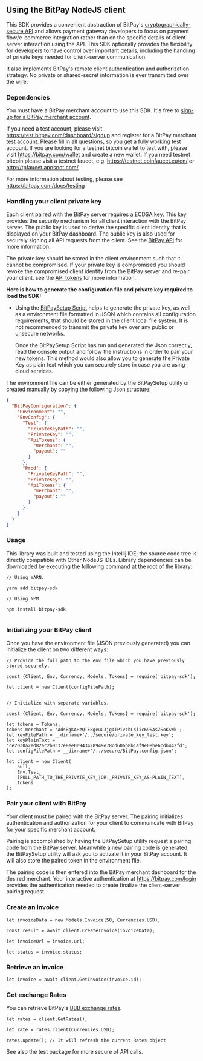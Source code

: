 ## Using the BitPay NodeJS client

This SDK provides a convenient abstraction of BitPay's [cryptographically-secure API](https://bitpay.com/api) and allows payment gateway developers to focus on payment flow/e-commerce integration rather than on the specific details of client-server interaction using the API.  This SDK optionally provides the flexibility for developers to have control over important details, including the handling of private keys needed for client-server communication.

It also implements BitPay's remote client authentication and authorization strategy.  No private or shared-secret information is ever transmitted over the wire.

### Dependencies

You must have a BitPay merchant account to use this SDK.  It's free to [sign-up for a BitPay merchant account](https://bitpay.com/start).

If you need a test account, please visit https://test.bitpay.com/dashboard/signup and register for a BitPay merchant test account. Please fill in all questions, so you get a fully working test account.
If you are looking for a testnet bitcoin wallet to test with, please visit https://bitpay.com/wallet and
create a new wallet.
If you need testnet bitcoin please visit a testnet faucet, e.g. https://testnet.coinfaucet.eu/en/ or http://tpfaucet.appspot.com/

For more information about testing, please see https://bitpay.com/docs/testing

### Handling your client private key

Each client paired with the BitPay server requires a ECDSA key.  This key provides the security mechanism for all client interaction with the BitPay server. The public key is used to derive the specific client identity that is displayed on your BitPay dashboard.  The public key is also used for securely signing all API requests from the client.  See the [BitPay API](https://bitpay.com/api) for more information.

The private key should be stored in the client environment such that it cannot be compromised.  If your private key is compromised you should revoke the compromised client identity from the BitPay server and re-pair your client, see the [API tokens](https://bitpay.com/api-tokens) for more information.

**Here is how to generate the configuration file and private key required to load the SDK:**

* Using the [BitPaySetup Script](https://github.com/bitpay/nodejs-bitpay-client/blob/master/setup/BitPaySetup.ts) helps to generate the private key, as well as a environment file formatted in JSON which contains all configuration requirements, that should be stored in the client local file system. It is not recommended to transmit the private key over any public or unsecure networks.
  
  Once the BitPaySetup Script has run and generated the Json correctly, read the console output and follow the instructions in order to pair your new tokens.
  This method would also allow you to generate the Private Key as plain text which you can securely store in case you are using cloud services.

The environment file can be either generated by the BitPaySetup utility or created manually by copying the following Json structure:

```json
{
  "BitPayConfiguration": {
    "Environment": "",
    "EnvConfig": {
      "Test": {
        "PrivateKeyPath": "",
        "PrivateKey": "",
        "ApiTokens": {
          "merchant": "",
          "payout": ""
        }
      },
      "Prod": {
        "PrivateKeyPath": "",
        "PrivateKey": "",
        "ApiTokens": {
          "merchant": "",
          "payout": ""
        }
      }
    }
  }
}
```


### Usage

This library was built and tested using the Intellij IDE; the source code tree is directly compatible with Other NodeJS IDEs.
Library dependencies can be downloaded by executing the following command at the root of the library:

```node
// Using YARN.

yarn add bitpay-sdk

// Using NPM

npm install bitpay-sdk
        
```

### Initializing your BitPay client

Once you have the environment file (JSON previously generated) you can initialize the client on two different ways:

```node
// Provide the full path to the env file which you have previously stored securely.

const {Client, Env, Currency, Models, Tokens} = require('bitpay-sdk');

let client = new Client(configFilePath);
        
```

```node
// Initialize with separate variables.

const {Client, Env, Currency, Models, Tokens} = require('bitpay-sdk');

let tokens = Tokens;
tokens.merchant = 'AdsBgKAHzQTE8geuC3jg4TPivcbLsiic69SAsZSoKSWk';
let keyFilePath = __dirname+'/../secure/private_key_test.key';
let keyPlainText = 'ce2030a2ed82ac2b0337e8ee00943428949e78cd606b8b1af9e08be6cdb442fd';
let configFilePath = __dirname+'/../secure/BitPay.config.json';

let client = new Client(
    null,
    Env.Test,
    [FULL_PATH_TO_THE_PRIVATE_KEY_|OR|_PRIVATE_KEY_AS-PLAIN_TEXT],
    tokens
);
```

### Pair your client with BitPay

Your client must be paired with the BitPay server. The pairing initializes authentication and authorization for your client to communicate with BitPay for your specific merchant account.

Pairing is accomplished by having the BitPaySetup utility request a pairing code from the BitPay server.
Meanwhile a new pairing code is generated, the BitPaySetup utility will ask you to activate it in your BitPay account. It will also store the paired token in the environment file.

The pairing code is then entered into the BitPay merchant dashboard for the desired merchant.  Your interactive authentication at https://bitpay.com/login provides the authentication needed to create finalize the client-server pairing request.

### Create an invoice

```node
let invoiceData = new Models.Invoice(50, Currencies.USD);

const result = await client.CreateInvoice(invoiceData);

let invoiceUrl = invoice.url;

let status = invoice.status;
```

### Retrieve an invoice

```node
let invoice = await client.GetInvoice(invoice.id);
```

### Get exchange Rates

You can retrieve BitPay's [BBB exchange rates](https://bitpay.com/exchange-rates).

```node
let rates = client.GetRates();

let rate = rates.client(Currencies.USD);

rates.update(); // It will refresh the current Rates object
```
See also the test package for more secure of API calls.

